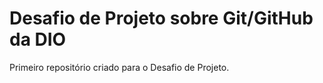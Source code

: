 # Desafio de Projeto sobre Git/GitHub da DIO
Primeiro repositório criado para o Desafio de Projeto.
